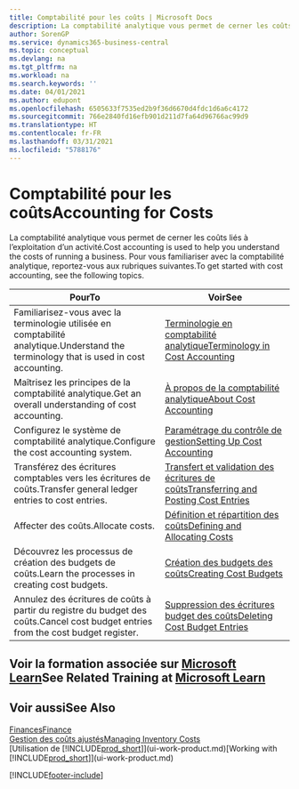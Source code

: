 ```yaml
---
title: Comptabilité pour les coûts | Microsoft Docs
description: La comptabilité analytique vous permet de cerner les coûts liés à l’exploitation d’un activié. Pour vous familiariser avec la comptabilité analytique, reportez-vous aux rubriques suivantes.
author: SorenGP
ms.service: dynamics365-business-central
ms.topic: conceptual
ms.devlang: na
ms.tgt_pltfrm: na
ms.workload: na
ms.search.keywords: ''
ms.date: 04/01/2021
ms.author: edupont
ms.openlocfilehash: 6505633f7535ed2b9f36d6670d4fdc1d6a6c4172
ms.sourcegitcommit: 766e2840fd16efb901d211d7fa64d96766ac99d9
ms.translationtype: HT
ms.contentlocale: fr-FR
ms.lasthandoff: 03/31/2021
ms.locfileid: "5788176"
---
```

# <a name="accounting-for-costs"></a><span data-ttu-id="f21fd-104">Comptabilité pour les coûts</span><span class="sxs-lookup"><span data-stu-id="f21fd-104">Accounting for Costs</span></span>
<span data-ttu-id="f21fd-105">La comptabilité analytique vous permet de cerner les coûts liés à l’exploitation d’un activité.</span><span class="sxs-lookup"><span data-stu-id="f21fd-105">Cost accounting is used to help you understand the costs of running a business.</span></span> <span data-ttu-id="f21fd-106">Pour vous familiariser avec la comptabilité analytique, reportez-vous aux rubriques suivantes.</span><span class="sxs-lookup"><span data-stu-id="f21fd-106">To get started with cost accounting, see the following topics.</span></span>  

|<span data-ttu-id="f21fd-107">Pour</span><span class="sxs-lookup"><span data-stu-id="f21fd-107">To</span></span>|<span data-ttu-id="f21fd-108">Voir</span><span class="sxs-lookup"><span data-stu-id="f21fd-108">See</span></span>|  
|--------|---------|  
|<span data-ttu-id="f21fd-109">Familiarisez-vous avec la terminologie utilisée en comptabilité analytique.</span><span class="sxs-lookup"><span data-stu-id="f21fd-109">Understand the terminology that is used in cost accounting.</span></span>|[<span data-ttu-id="f21fd-110">Terminologie en comptabilité analytique</span><span class="sxs-lookup"><span data-stu-id="f21fd-110">Terminology in Cost Accounting</span></span>](finance-terminology-in-cost-accounting.md)|  
|<span data-ttu-id="f21fd-111">Maîtrisez les principes de la comptabilité analytique.</span><span class="sxs-lookup"><span data-stu-id="f21fd-111">Get an overall understanding of cost accounting.</span></span>|[<span data-ttu-id="f21fd-112">À propos de la comptabilité analytique</span><span class="sxs-lookup"><span data-stu-id="f21fd-112">About Cost Accounting</span></span>](finance-about-cost-accounting.md)|  
|<span data-ttu-id="f21fd-113">Configurez le système de comptabilité analytique.</span><span class="sxs-lookup"><span data-stu-id="f21fd-113">Configure the cost accounting system.</span></span>|[<span data-ttu-id="f21fd-114">Paramétrage du contrôle de gestion</span><span class="sxs-lookup"><span data-stu-id="f21fd-114">Setting Up Cost Accounting</span></span>](finance-set-up-cost-accounting.md)|  
|<span data-ttu-id="f21fd-115">Transférez des écritures comptables vers les écritures de coûts.</span><span class="sxs-lookup"><span data-stu-id="f21fd-115">Transfer general ledger entries to cost entries.</span></span>|[<span data-ttu-id="f21fd-116">Transfert et validation des écritures de coûts</span><span class="sxs-lookup"><span data-stu-id="f21fd-116">Transferring and Posting Cost Entries</span></span>](finance-transfer-and-post-cost-entries.md)|  
|<span data-ttu-id="f21fd-117">Affecter des coûts.</span><span class="sxs-lookup"><span data-stu-id="f21fd-117">Allocate costs.</span></span>|[<span data-ttu-id="f21fd-118">Définition et répartition des coûts</span><span class="sxs-lookup"><span data-stu-id="f21fd-118">Defining and Allocating Costs</span></span>](finance-define-and-allocate-costs.md)|  
|<span data-ttu-id="f21fd-119">Découvrez les processus de création des budgets de coûts.</span><span class="sxs-lookup"><span data-stu-id="f21fd-119">Learn the processes in creating cost budgets.</span></span>|[<span data-ttu-id="f21fd-120">Création des budgets des coûts</span><span class="sxs-lookup"><span data-stu-id="f21fd-120">Creating Cost Budgets</span></span>](finance-create-cost-budgets.md)|
|<span data-ttu-id="f21fd-121">Annulez des écritures de coûts à partir du registre du budget des coûts.</span><span class="sxs-lookup"><span data-stu-id="f21fd-121">Cancel cost budget entries from the cost budget register.</span></span>|[<span data-ttu-id="f21fd-122">Suppression des écritures budget des coûts</span><span class="sxs-lookup"><span data-stu-id="f21fd-122">Deleting Cost Budget Entries</span></span>](finance-how-to-delete-cost-budget-entries.md)|

## <a name="see-related-training-at-microsoft-learn"></a><span data-ttu-id="f21fd-123">Voir la formation associée sur [Microsoft Learn](/learn/paths/use-cost-accounting-dynamics-365-business-central/)</span><span class="sxs-lookup"><span data-stu-id="f21fd-123">See Related Training at [Microsoft Learn](/learn/paths/use-cost-accounting-dynamics-365-business-central/)</span></span>

## <a name="see-also"></a><span data-ttu-id="f21fd-124">Voir aussi</span><span class="sxs-lookup"><span data-stu-id="f21fd-124">See Also</span></span>  
[<span data-ttu-id="f21fd-125">Finances</span><span class="sxs-lookup"><span data-stu-id="f21fd-125">Finance</span></span>](finance.md)  
[<span data-ttu-id="f21fd-126">Gestion des coûts ajustés</span><span class="sxs-lookup"><span data-stu-id="f21fd-126">Managing Inventory Costs</span></span>](finance-manage-inventory-costs.md)  
<span data-ttu-id="f21fd-127">[Utilisation de [!INCLUDE[prod_short](includes/prod_short.md)]](ui-work-product.md)</span><span class="sxs-lookup"><span data-stu-id="f21fd-127">[Working with [!INCLUDE[prod_short](includes/prod_short.md)]](ui-work-product.md)</span></span>


[!INCLUDE[footer-include](includes/footer-banner.md)]